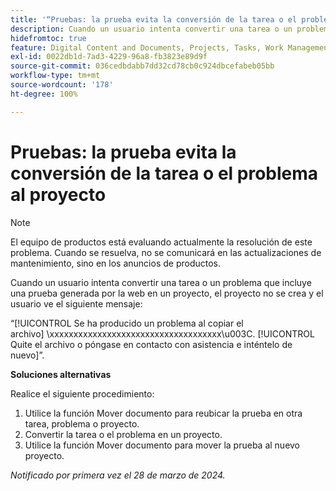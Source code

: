 ```yaml
---
title: '“Pruebas: la prueba evita la conversión de la tarea o el problema al proyecto”'
description: Cuando un usuario intenta convertir una tarea o un problema que incluye una prueba generada por la web en un proyecto, el proyecto no se crea y el usuario ve un mensaje. Hay una solución disponible.
hidefromtoc: true
feature: Digital Content and Documents, Projects, Tasks, Work Management
exl-id: 0022db1d-7ad3-4229-96a8-fb3823e89d9f
source-git-commit: 036cedbdabb7dd32cd78cb0c924dbcefabeb05bb
workflow-type: tm+mt
source-wordcount: '178'
ht-degree: 100%

---
```


# Pruebas: la prueba evita la conversión de la tarea o el problema al proyecto

>[!NOTE]
>
>El equipo de productos está evaluando actualmente la resolución de este problema. Cuando se resuelva, no se comunicará en las actualizaciones de mantenimiento, sino en los anuncios de productos.

Cuando un usuario intenta convertir una tarea o un problema que incluye una prueba generada por la web en un proyecto, el proyecto no se crea y el usuario ve el siguiente mensaje:

“[!UICONTROL Se ha producido un problema al copiar el archivo] \xxxxxxxxxxxxxxxxxxxxxxxxxxxxxxxxxxxx\u003C\. [!UICONTROL Quite el archivo o póngase en contacto con asistencia e inténtelo de nuevo]”.

**Soluciones alternativas**

Realice el siguiente procedimiento:

1. Utilice la función Mover documento para reubicar la prueba en otra tarea, problema o proyecto.
2. Convertir la tarea o el problema en un proyecto.
3. Utilice la función Mover documento para mover la prueba al nuevo proyecto.

_Notificado por primera vez el 28 de marzo de 2024._


